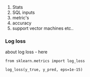 
1) Stats
2) SQL inputs
3) metric's
4) accuracy
5) support vector machines
 etc..


### Log loss

about log loss - here

```
from sklearn.metrics import log_loss

log_loss(y_true, y_pred, eps=1e-15)
```


